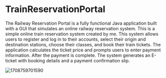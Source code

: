 # TrainReservationPortal
The Railway Reservation Portal is a fully functional Java application built with a GUI that simulates an online railway reservation system.
This is a simple online train reservation system created by me.
This system allows users to register and log in to their accounts, select their origin and destination stations, choose their classes, and book their train tickets.
The application calculates the ticket price and prompts users to enter payment information. After the payment is complete. The system generates an E-ticket with booking details and a payment confirmation slip.

![1708759701590](https://github.com/OshithRoshantha/TrainReservationPortal/assets/119157077/a9b7105b-c2da-4cb5-8701-38eaca44e10a)


